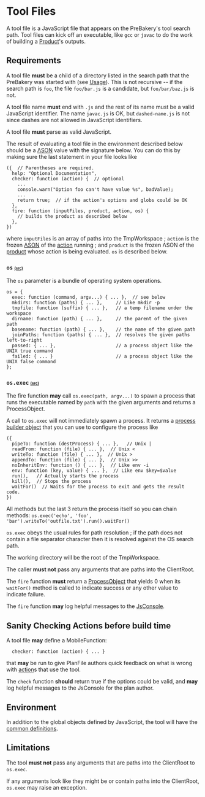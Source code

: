 # Tool Files #
A tool file is a JavaScript file that appears on the PreBakery's tool search path.  Tool files can kick off an executable, like `gcc` or `javac` to do the work of building a [Product](Product.md)'s outputs.

## Requirements ##
A tool file **must** be a child of a directory listed in the search path that the PreBakery was started with (see [Usage](Usage.md)).  This is not recursive -- if the search path is `foo`, the file `foo/bar.js` is a candidate, but `foo/bar/baz.js` is not.

A tool file name **must** end with `.js` and the rest of its name must be a valid JavaScript identifier.  The name `javac.js` is OK, but `dashed-name.js` is not since dashes are not allowed in JavaScript identifiers.

A tool file **must** parse as valid JavaScript.

The result of evaluating a tool file in the environment described below should be a [ΛSON](YSON.md) value with the signature below.  You can do this by making sure the last statement in your file looks like
```
({  // Parentheses are required.
  help: "Optional Documentation",
  checker: function (action) {  // optional
    ...
    console.warn("Option foo can't have value %s", badValue);
    ...
    return true;  // if the action's options and globs could be OK
  },
  fire: function (inputFiles, product, action, os) {
    // builds the product as described below
  },
})
```
where `inputFiles` is an array of
paths into the TmpWorkspace ; `action` is the frozen [ΛSON](YSON.md) of the
[action](BuildAction.md) running ; and `product` is the frozen ΛSON of
the [product](Product.md) whose action is being evaluated.
`os` is described below.

### `os` <font size='1'><a href='http://code.google.com/p/prebake/source/browse/trunk/code/src/org/prebake/service/bake/JsOperatingSystemEnv.java'>(src)</a></font> ###
The `os` parameter is a bundle of operating system operations.
```
os = {
  exec: function (command, argv...) { ... },  // see below
  mkdirs: function (paths) { ... },     // Like mkdir -p
  tmpfile: function (suffix) { ... },   // a temp filename under the workspace
  dirname: function (path) { ... },     // the parent of the given path
  basename: function (path) { ... },    // the name of the given path
  joinPaths: function (paths) { ... },  // resolves the given paths left-to-right
  passed: { ... },                      // a process object like the UNIX true command
  failed: { ... }                       // a process object like the UNIX false command
};
```

### `os.exec` <font size='1'><a href='http://code.google.com/p/prebake/source/browse/trunk/code/src/org/prebake/service/bake/ExecFn.java'>(src)</a></font> ###
The fire function **may** call `os.exec(path, argv...)` to spawn a
process that runs the executable named by `path` with the given
arguments and returns a ProcessObject.

A call to `os.exec` will not immediately spawn a process.  It
returns a [process builder object](ProcessObject.md) that you can use to configure the process
like
```
({
  pipeTo: function (destProcess) { ... },   // Unix |
  readFrom: function (file) { ... },  // Unix <
  writeTo: function (file) { ... },  // Unix >
  appendTo: function (file) { ... },  // Unix >>
  noInheritEnv: function () { ... },  // Like env -i
  env: function (key, value) { ... },  // Like env $key=$value
  run(),   // Actually starts the process
  kill(),  // Stops the process
  waitFor()  // Waits for the process to exit and gets the result code.
})
```
All methods but the last 3 return the process itself so you can chain
methods: `os.exec('echo', 'foo', 'bar').writeTo('outfile.txt').run().waitFor()`

`os.exec` obeys the usual rules for path resolution ; if the path does not contain a file separator character then it is resolved against the OS search path.

The working directory will be the root of the TmpWorkspace.

The caller **must not** pass any arguments that are paths into the ClientRoot.

The `fire` function **must** return a [ProcessObject](ProcessObject.md) that yields 0 when its `waitFor()` method is called to indicate success or any other value to indicate failure.

The `fire` function **may** log helpful messages to the [JsConsole](JsConsole.md).

## Sanity Checking Actions before build time ##
A tool file **may** define a MobileFunction:
```
  checker: function (action) { ... }
```
that **may** be run to give PlanFile authors quick feedback on what is wrong with [action](BuildAction.md)s that use the tool.

The `check` function **should** return true if the options could be valid, and **may** log helpful messages to the JsConsole for the plan author.

## Environment ##
In addition to the global objects defined by JavaScript, the tool will
have the [common definitions](CommonJsEnv.md).

## Limitations ##
The tool **must not** pass any arguments that are paths into the ClientRoot to `os.exec`.

If any arguments look like they might be or contain paths into the ClientRoot, `os.exec` may raise an exception.